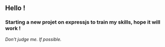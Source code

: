 ## Hello !

### Starting a new projet on expressjs to train my skills, hope it will work !
_Don't judge me. If possible._